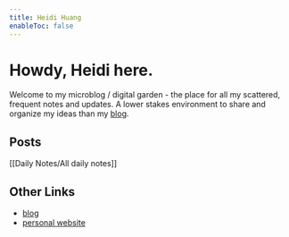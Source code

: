 ```yaml
---
title: Heidi Huang
enableToc: false
---
```

# Howdy, Heidi here.

Welcome to my microblog / digital garden - the place for all my scattered, frequent notes and updates. A lower stakes environment to share and organize my ideas than my [blog](https://heidi-huang.ghost.io). 

## Posts
[[Daily Notes/All daily notes]]

## Other Links
- [blog](https://heidi-huang.ghost.io)
- [personal website](https://heidihuang.dev)

